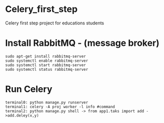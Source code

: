 # Celery_first_step
Celery first step project for educations students


# Install RabbitMQ - (message broker)
	sudo apt-get install rabbitmq-server
	sudo systemctl enable rabbitmq-server
	sudo systemctl start rabbitmq-server
	sudo systemctl status rabbitmq-server
	


# Run Celery
	terminal0: python manage.py runserver
	terminal1: celery -A proj worker -l info #command
	terminal2: python manage.py shell -> from app1.taks import add ->add.deley(x,y)
